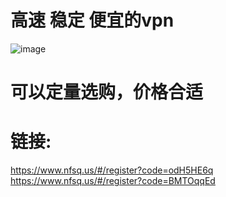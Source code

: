 # 高速 稳定 便宜的vpn

![image](https://github.com/user-attachments/assets/73bbaaa5-0184-4847-a77d-3be041d10da5)

# 可以定量选购，价格合适
# 链接:
https://www.nfsq.us/#/register?code=odH5HE6q
https://www.nfsq.us/#/register?code=BMTOqqEd
